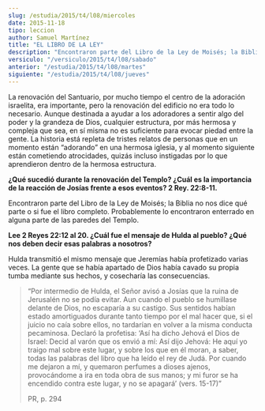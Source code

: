 ```yaml
---
slug: /estudia/2015/t4/l08/miercoles
date: 2015-11-18
tipo: leccion
author: Samuel Martínez
title: "EL LIBRO DE LA LEY"
description: "Encontraron parte del Libro de la Ley de Moisés; la Biblia no nos dice qué parte o si fue el libro completo. Probablemente lo encontraron enterrado en alguna parte de las paredes del Templo."
versiculo: "/versiculo/2015/t4/l08/sabado"
anterior: "/estudia/2015/t4/l08/martes"
siguiente: "/estudia/2015/t4/l08/jueves"
---
```


La renovación del Santuario, por mucho tiempo el centro de la adoración israelita, era importante, pero la renovación del edificio no era todo lo necesario. Aunque destinada a ayudar a los adoradores a sentir algo del poder y la grandeza de Dios, cualquier estructura, por más hermosa y compleja que sea, en sí misma no es suficiente para evocar piedad entre la gente. La historia está repleta de tristes relatos de personas que en un momento están “adorando” en una hermosa iglesia, y al momento siguiente están cometiendo atrocidades, quizás incluso instigadas por lo que aprendieron dentro de la hermosa estructura.

**¿Qué sucedió durante la renovación del Templo? ¿Cuál es la importancia de la reacción de Josías frente a esos eventos? 2 Rey. 22:8-11.**

Encontraron parte del Libro de la Ley de Moisés; la Biblia no nos dice qué parte o si fue el libro completo. Probablemente lo encontraron enterrado en alguna parte de las paredes del Templo.

**Lee 2 Reyes 22:12 al 20. ¿Cuál fue el mensaje de Hulda al pueblo? ¿Qué nos deben decir esas palabras a nosotros?**

Hulda transmitió el mismo mensaje que Jeremías había profetizado varias veces. La gente que se había apartado de Dios había cavado su propia tumba mediante sus hechos, y cosecharía las consecuencias.

> “Por intermedio de Hulda, el Señor avisó a Josías que la ruina de Jerusalén no se podía evitar. Aun cuando el pueblo se humillase delante de Dios, no escaparía a su castigo. Sus sentidos habían estado amortiguados durante tanto tiempo por el mal hacer que, si el juicio no caía sobre ellos, no tardarían en volver a la misma conducta pecaminosa. Declaró la profetisa: ‘Así ha dicho Jehová el Dios de Israel: Decid al varón que os envió a mí: Así dijo Jehová: He aquí yo traigo mal sobre este lugar, y sobre los que en él moran, a saber, todas las palabras del libro que ha leído el rey de Judá. Por cuando me dejaron a mí, y quemaron perfumes a dioses ajenos, provocándome a ira en toda obra de sus manos; y mi furor se ha encendido contra este lugar, y no se apagará’ (vers. 15-17)”
>
> PR, p. 294
